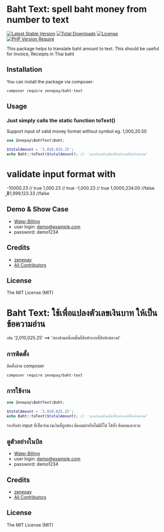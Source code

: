 # Baht Text: spell baht money from number to text

[![Latest Stable Version](https://poser.pugx.org/zenepay/baht-text/v)](https://packagist.org/packages/zenepay/baht-text)
[![Total Downloads](https://poser.pugx.org/zenepay/baht-text/downloads)](https://packagist.org/packages/zenepay/baht-text)
[![License](https://poser.pugx.org/zenepay/baht-text/license)](https://packagist.org/packages/zenepay/baht-text)
[![PHP Version Require](https://poser.pugx.org/zenepay/baht-text/require/php)](https://packagist.org/packages/zenepay/baht-text)

This package helps to translate baht amount to text. This should be useful for Invoice, Receipts in Thai baht<br>


## Installation

You can install the package via composer:

```bash
composer require zenepay/baht-text
```

## Usage
### Just simply calls the static function toText()
Support input of valid money format without symbol eg. 1,000,20.50

```php
use Zenepay\BahtText\Baht;

$totalAmount = '2,010,025.25';
echo Baht::toText($totalAmount); // 'สองล้านหนึ่งหมื่นยี่สิบห้าบาทยี่สิบห้าสตางค์'
```
# validate input format with

-10000.23 // true
1,000.23 // true
-1,000.23 // true
1,0000,234.00  //false
ู฿1,999,123.33 //false

## Demo & Show Case

- [Water Billing](https://demo.zoploen.com/demo/meterbill)
- user login: demo@example.com
- password: demo1234

## Credits

- [zenepay](https://github.com/zenepay)
- [All Contributors](../../contributors)

## License

The MIT License (MIT)


# Baht Text: ใช้เพื่อแปลงตัวเลขเงินบาท ให้เป็นข้อความอ่าน
เช่น  '2,010,025.25' ==> 'สองล้านหนึ่งหมื่นยี่สิบห้าบาทยี่สิบห้าสตางค์'

## การติดตั้ง
ติดตั้งผ่าน composer

```bash
composer require zenepay/baht-text
```

## การใช้งาน
```php
use Zenepay\BahtText\Baht;

$totalAmount = '2,010,025.25';
echo Baht::toText($totalAmount); // 'สองล้านหนึ่งหมื่นยี่สิบห้าบาทยี่สิบห้าสตางค์'
```
รองรับค่า input ที่เป็นจำนวนเงินที่ถูกต้อง มีคอมม่าหรือไม่มีก็ได้ ได้ทั้ง ติดลบและบวก
## ดูตัวอย่างในบิล

- [Water Billing](https://demo.zoploen.com/meterbill)
- user login: demo@example.com
- password: demo1234

## Credits

- [zenepay](https://github.com/zenepay)
- [All Contributors](../../contributors)

## License

The MIT License (MIT)
